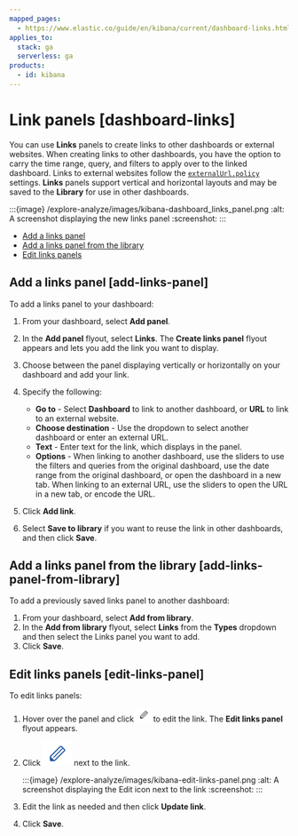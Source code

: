 ```yaml
---
mapped_pages:
  - https://www.elastic.co/guide/en/kibana/current/dashboard-links.html
applies_to:
  stack: ga
  serverless: ga
products:
  - id: kibana
---
```


# Link panels [dashboard-links]

You can use **Links** panels to create links to other dashboards or external websites. When creating links to other dashboards, you have the option to carry the time range, query, and filters to apply over to the linked dashboard. Links to external websites follow the [`externalUrl.policy`](kibana://reference/configuration-reference/url-drilldown-settings.md#external-url-policy) settings. **Links** panels support vertical and horizontal layouts and may be saved to the **Library** for use in other dashboards.

:::{image} /explore-analyze/images/kibana-dashboard_links_panel.png
:alt: A screenshot displaying the new links panel
:screenshot:
:::

* [Add a links panel](#add-links-panel)
* [Add a links panel from the library](#add-links-panel-from-library)
* [Edit links panels](#edit-links-panel)


## Add a links panel [add-links-panel]

To add a links panel to your dashboard:

1. From your dashboard, select **Add panel**.
2. In the **Add panel** flyout, select **Links**. The **Create links panel** flyout appears and lets you add the link you want to display.
3. Choose between the panel displaying vertically or horizontally on your dashboard and add your link.
4. Specify the following:

    * **Go to** - Select **Dashboard** to link to another dashboard, or **URL** to link to an external website.
    * **Choose destination** - Use the dropdown to select another dashboard or enter an external URL.
    * **Text** - Enter text for the link, which displays in the panel.
    * **Options** - When linking to another dashboard, use the sliders to use the filters and queries from the original dashboard, use the date range from the original dashboard, or open the dashboard in a new tab. When linking to an external URL, use the sliders to open the URL in a new tab, or encode the URL.

5. Click **Add link**.
6. Select **Save to library** if you want to reuse the link in other dashboards, and then click **Save**.


## Add a links panel from the library [add-links-panel-from-library]

To add a previously saved links panel to another dashboard:

1. From your dashboard, select **Add from library**.
2. In the **Add from library** flyout, select **Links** from the **Types** dropdown and then select the Links panel you want to add.
3. Click **Save**.


## Edit links panels [edit-links-panel]

To edit links panels:

1. Hover over the panel and click ![Edit links icon](/explore-analyze/images/kibana-edit-visualization-icon.png "") to edit the link. The **Edit links panel** flyout appears.
2. Click ![Edit link icon](/explore-analyze/images/kibana-edit-link-icon.png "kibana-edit-link-icon =4%x4%") next to the link.

   :::{image} /explore-analyze/images/kibana-edit-links-panel.png
   :alt: A screenshot displaying the Edit icon next to the link
   :screenshot:
   :::

3. Edit the link as needed and then click **Update link**.
4. Click **Save**.
